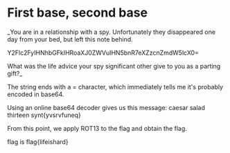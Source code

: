 # First base, second base

_You are in a relationship with a spy. Unfortunately they disappeared one day from your bed, but left this note behind.

Y2Flc2FyIHNhbGFkIHRoaXJ0ZWVuIHN5bnR7eXZzcnZmdW5lcX0=

What was the life advice your spy significant other give to you as a parting gift?_

The string ends with a = character, which immediately tells me it's probably encoded in base64.

Using an online base64 decoder gives us this message:
caesar salad thirteen synt{yvsrvfuneq}

From this point, we apply ROT13 to the flag and obtain the flag.

flag is flag{lifeishard}
